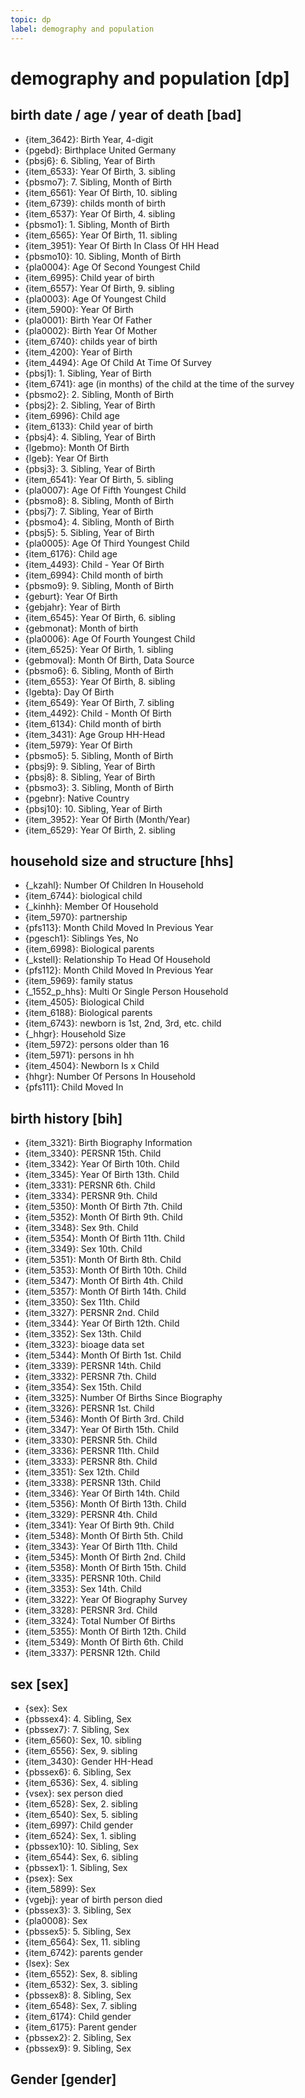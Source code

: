 ```yaml
---
topic: dp
label: demography and population
---
```


# demography and population [dp]


## birth date / age / year of death [bad]

- {item_3642}: Birth Year, 4-digit
- {pgebd}: Birthplace United Germany
- {pbsj6}: 6. Sibling, Year of Birth
- {item_6533}: Year Of Birth, 3. sibling
- {pbsmo7}: 7. Sibling, Month of Birth
- {item_6561}: Year Of Birth, 10. sibling
- {item_6739}: childs month of birth
- {item_6537}: Year Of Birth, 4. sibling
- {pbsmo1}: 1. Sibling, Month of Birth
- {item_6565}: Year Of Birth, 11. sibling
- {item_3951}: Year Of Birth In Class Of HH Head
- {pbsmo10}: 10. Sibling, Month of Birth
- {pla0004}: Age Of Second Youngest Child
- {item_6995}: Child year of birth
- {item_6557}: Year Of Birth, 9. sibling
- {pla0003}: Age Of Youngest Child
- {item_5900}: Year Of Birth
- {pla0001}: Birth Year Of Father
- {pla0002}: Birth Year Of Mother
- {item_6740}: childs year of birth
- {item_4200}: Year of Birth
- {item_4494}: Age Of Child At Time Of Survey
- {pbsj1}: 1. Sibling, Year of Birth
- {item_6741}: age (in months) of the child at the time of the survey
- {pbsmo2}: 2. Sibling, Month of Birth
- {pbsj2}: 2. Sibling, Year of Birth
- {item_6996}: Child age
- {item_6133}: Child year of birth
- {pbsj4}: 4. Sibling, Year of Birth
- {lgebmo}: Month Of Birth
- {lgeb}: Year Of Birth
- {pbsj3}: 3. Sibling, Year of Birth
- {item_6541}: Year Of Birth, 5. sibling
- {pla0007}: Age Of Fifth Youngest Child
- {pbsmo8}: 8. Sibling, Month of Birth
- {pbsj7}: 7. Sibling, Year of Birth
- {pbsmo4}: 4. Sibling, Month of Birth
- {pbsj5}: 5. Sibling, Year of Birth
- {pla0005}: Age Of Third Youngest Child
- {item_6176}: Child age
- {item_4493}: Child - Year Of Birth
- {item_6994}: Child month of birth
- {pbsmo9}: 9. Sibling, Month of Birth
- {geburt}: Year Of Birth
- {gebjahr}: Year of Birth
- {item_6545}: Year Of Birth, 6. sibling
- {gebmonat}: Month of birth
- {pla0006}: Age Of Fourth Youngest Child
- {item_6525}: Year Of Birth, 1. sibling
- {gebmoval}: Month Of Birth, Data Source
- {pbsmo6}: 6. Sibling, Month of Birth
- {item_6553}: Year Of Birth, 8. sibling
- {lgebta}: Day Of Birth
- {item_6549}: Year Of Birth, 7. sibling
- {item_4492}: Child - Month Of Birth
- {item_6134}: Child month of birth
- {item_3431}: Age Group HH-Head
- {item_5979}: Year Of Birth
- {pbsmo5}: 5. Sibling, Month of Birth
- {pbsj9}: 9. Sibling, Year of Birth
- {pbsj8}: 8. Sibling, Year of Birth
- {pbsmo3}: 3. Sibling, Month of Birth
- {pgebnr}: Native Country
- {pbsj10}: 10. Sibling, Year of Birth
- {item_3952}: Year Of Birth (Month/Year)
- {item_6529}: Year Of Birth, 2. sibling

## household size and structure [hhs]

- {_kzahl}: Number Of Children In Household
- {item_6744}: biological child
- {_kinhh}: Member Of Household
- {item_5970}: partnership
- {pfs113}: Month Child Moved In Previous Year
- {pgesch1}: Siblings Yes, No
- {item_6998}: Biological parents
- {_kstell}: Relationship To Head Of Household
- {pfs112}: Month Child Moved In Previous Year
- {item_5969}: family status
- {_1552_p_hhs}: Multi Or Single Person Household
- {item_4505}: Biological Child
- {item_6188}: Biological parents
- {item_6743}: newborn is 1st, 2nd, 3rd, etc. child
- {_hhgr}: Household Size
- {item_5972}: persons older than 16
- {item_5971}: persons in hh
- {item_4504}: Newborn Is x Child
- {hhgr}: Number Of Persons In Household
- {pfs111}: Child Moved In

## birth history [bih]

- {item_3321}: Birth Biography Information
- {item_3340}: PERSNR 15th. Child
- {item_3342}: Year Of Birth 10th. Child
- {item_3345}: Year Of Birth 13th. Child
- {item_3331}: PERSNR 6th. Child
- {item_3334}: PERSNR 9th. Child
- {item_5350}: Month Of Birth 7th. Child
- {item_5352}: Month Of Birth 9th. Child
- {item_3348}: Sex 9th. Child
- {item_5354}: Month Of Birth 11th. Child
- {item_3349}: Sex 10th. Child
- {item_5351}: Month Of Birth 8th. Child
- {item_5353}: Month Of Birth 10th. Child
- {item_5347}: Month Of Birth 4th. Child
- {item_5357}: Month Of Birth 14th. Child
- {item_3350}: Sex 11th. Child
- {item_3327}: PERSNR 2nd. Child
- {item_3344}: Year Of Birth 12th. Child
- {item_3352}: Sex 13th. Child
- {item_3323}: bioage data set
- {item_5344}: Month Of Birth 1st. Child
- {item_3339}: PERSNR 14th. Child
- {item_3332}: PERSNR 7th. Child
- {item_3354}: Sex 15th. Child
- {item_3325}: Number Of Births Since Biography
- {item_3326}: PERSNR 1st. Child
- {item_5346}: Month Of Birth 3rd. Child
- {item_3347}: Year Of Birth 15th. Child
- {item_3330}: PERSNR 5th. Child
- {item_3336}: PERSNR 11th. Child
- {item_3333}: PERSNR 8th. Child
- {item_3351}: Sex 12th. Child
- {item_3338}: PERSNR 13th. Child
- {item_3346}: Year Of Birth 14th. Child
- {item_5356}: Month Of Birth 13th. Child
- {item_3329}: PERSNR 4th. Child
- {item_3341}: Year Of Birth 9th. Child
- {item_5348}: Month Of Birth 5th. Child
- {item_3343}: Year Of Birth 11th. Child
- {item_5345}: Month Of Birth 2nd. Child
- {item_5358}: Month Of Birth 15th. Child
- {item_3335}: PERSNR 10th. Child
- {item_3353}: Sex 14th. Child
- {item_3322}: Year Of Biography Survey
- {item_3328}: PERSNR 3rd. Child
- {item_3324}: Total Number Of Births
- {item_5355}: Month Of Birth 12th. Child
- {item_5349}: Month Of Birth 6th. Child
- {item_3337}: PERSNR 12th. Child

## sex [sex]

- {sex}: Sex
- {pbssex4}: 4. Sibling, Sex
- {pbssex7}: 7. Sibling, Sex
- {item_6560}: Sex, 10. sibling
- {item_6556}: Sex, 9. sibling
- {item_3430}: Gender HH-Head
- {pbssex6}: 6. Sibling, Sex
- {item_6536}: Sex, 4. sibling
- {vsex}: sex person died
- {item_6528}: Sex, 2. sibling
- {item_6540}: Sex, 5. sibling
- {item_6997}: Child gender
- {item_6524}: Sex, 1. sibling
- {pbssex10}: 10. Sibling, Sex
- {item_6544}: Sex, 6. sibling
- {pbssex1}: 1. Sibling, Sex
- {psex}: Sex
- {item_5899}: Sex
- {vgebj}: year of birth person died
- {pbssex3}: 3. Sibling, Sex
- {pla0008}: Sex
- {pbssex5}: 5. Sibling, Sex
- {item_6564}: Sex, 11. sibling
- {item_6742}: parents gender
- {lsex}: Sex
- {item_6552}: Sex, 8. sibling
- {item_6532}: Sex, 3. sibling
- {pbssex8}: 8. Sibling, Sex
- {item_6548}: Sex, 7. sibling
- {item_6174}: Child gender
- {item_6175}: Parent gender
- {pbssex2}: 2. Sibling, Sex
- {pbssex9}: 9. Sibling, Sex

## Gender [gender]


